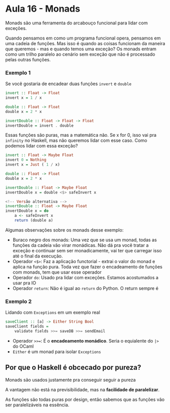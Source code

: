 # Aula 16 - Monads

Monads são uma ferramenta do arcabouço funcional para lidar com exceções. 

Quando pensamos em como um programa funcional opera, pensamos em uma cadeia de funções. Mas isso é quando as coisas funcionam da maneira que queremos - mas e quando temos uma exceção? Os monads entram como um trilho paralelo ao cenário sem exceção que não é processado pelas outras funções.

### Exemplo 1

Se você gostaria de encadear duas funções `invert` e `double`

```haskell
invert :: Float -> Float
invert x = 1 / x

double :: Float -> Float
double x = 2 * x

invertDouble :: Float -> Float -> Float
invertDouble = invert . double
```

Essas funções são puras, mas a matemática não. Se x for 0, isso vai pra `infinity` no Haskell, mas não queremos lidar com esse caso. Como podemos lidar com essa exceção?

```haskell
invert :: Float -> Maybe Float
invert 0 = Nothing
invert x = Just ( 1 / x)

double :: Float -> Float
double x = 2 * x

invertDouble :: Float -> Maybe Float
invertDouble x = double <$> safeInvert x

<!-- Versão alternativa -->
invertDouble :: Float -> Maybe Float
invertDouble x = do
    a <- safeInvert x
    return (double a)
```

Algumas observações sobre os monads desse exemplo:
 - Buraco negro dos monads: Uma vez que se usa um monad, todas as funções da cadeia vão virar monádicas. Não dá pra você tratar a exceção e continuar sem ser monadicamente, vai ter que carregar isso até o final da execução.
 - Operador `<$>`: Faz a aplicação functorial - extrai o valor do monad e aplica na função pura. Toda vez que fazer o encadeamento de funções com monads, tem que usar esse operador
 - Operador `do`: Usado pra lidar com exceções. Estamos acostumados a usar pra IO
 - Operador `return`: Não é igual ao `return` do Python. O return sempre é 

### Exemplo 2

Lidando com `Exceptions` em um exemplo real

```haskell
saveClient :: [a] -> Either String Bool
saveClient fields =
    validate fields >>= saveDB >>= sendEmail
```

 - Operador `>>=`: É o **encadeamento monádico**. Seria o equialente do `|>` do OCaml
 - `Either` é um monad para isolar `Exceptions`

## Por que o Haskell é obcecado por pureza?

Monads são usados justamente pra conseguir seguir a pureza

A vantagem não está na previsibilidade, mas na **facilidade de paralelizar**.

As funções são todas puras por design, então sabemos que as funções vão ser paralelizáveis na essência.